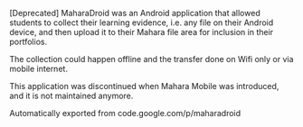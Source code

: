 [Deprecated] MaharaDroid was an Android application that allowed students to collect
their learning evidence, i.e. any file on their Android device, and then
upload it to their Mahara file area for inclusion in their portfolios.

The collection could happen offline and the transfer done on Wifi only or
via mobile internet.

This application was discontinued when Mahara Mobile was introduced, and it
is not maintained anymore.

Automatically exported from code.google.com/p/maharadroid
